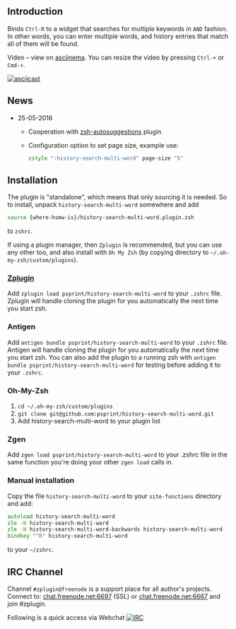 ## Introduction

Binds `Ctrl-R` to a widget that searches for multiple keywords in `AND` fashion.
In other words, you can enter multiple words, and history entries that match
all of them will be found.

Video – view on [asciinema](https://asciinema.org/a/46371). You can resize the video by pressing `Ctrl-+` or `Cmd-+`.

[![asciicast](https://asciinema.org/a/46371.png)](https://asciinema.org/a/46371)

## News

* 25-05-2016
  - Cooperation with
    [zsh-autosuggestions](https://github.com/zsh-users/zsh-autosuggestions)
    plugin
  - Configuration option to set page size, example use:

    ```zsh
    zstyle ":history-search-multi-word" page-size "5"
    ```

## Installation

The plugin is "standalone", which means that only sourcing it is needed. So to
install, unpack `history-search-multi-word` somewhere and add

```zsh
source {where-hsmw-is}/history-search-multi-word.plugin.zsh
```

to `zshrc`.

If using a plugin manager, then `Zplugin` is recommended, but you can use any
other too, and also install with `Oh My Zsh` (by copying directory to
`~/.oh-my-zsh/custom/plugins`).


### [Zplugin](https://github.com/psprint/zplugin)

Add `zplugin load psprint/history-search-multi-word` to your `.zshrc` file.
Zplugin will handle cloning the plugin for you automatically the next time you
start zsh.

### Antigen

Add `antigen bundle psprint/history-search-multi-word` to your `.zshrc` file.
Antigen will handle cloning the plugin for you automatically the next time you
start zsh. You can also add the plugin to a running zsh with `antigen bundle
psprint/history-search-multi-word` for testing before adding it to your
`.zshrc`.

### Oh-My-Zsh

1. `cd ~/.oh-my-zsh/custom/plugins`
2. `git clone git@github.com:psprint/history-search-multi-word.git`
3. Add history-search-multi-word to your plugin list

### Zgen

Add `zgen load psprint/history-search-multi-word` to your .zshrc file in the same function you're doing your other `zgen load` calls in.

### Manual installation

Copy the file `history-search-multi-word` to your `site-functions` directory and add:

```zsh
autoload history-search-multi-word
zle -N history-search-multi-word
zle -N history-search-multi-word-backwards history-search-multi-word
bindkey "^R" history-search-multi-word
```

to your `~/zshrc`.

## IRC Channel

Channel `#zplugin@freenode` is a support place for all author's projects. Connect to:
[chat.freenode.net:6697](ircs://chat.freenode.net:6697/%23zplugin) (SSL) or [chat.freenode.net:6667](irc://chat.freenode.net:6667/%23zplugin)
 and join #zplugin.

Following is a quick access via Webchat [![IRC](https://kiwiirc.com/buttons/chat.freenode.net/zplugin.png)](https://kiwiirc.com/client/chat.freenode.net:+6697/#zplugin)
